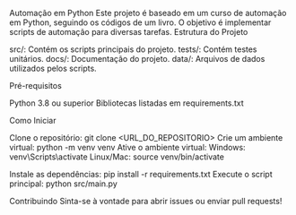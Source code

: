 Automação em Python
Este projeto é baseado em um curso de automação em Python, seguindo os códigos de um livro. O objetivo é implementar scripts de automação para diversas tarefas.
Estrutura do Projeto

src/: Contém os scripts principais do projeto.
tests/: Contém testes unitários.
docs/: Documentação do projeto.
data/: Arquivos de dados utilizados pelos scripts.

Pré-requisitos

Python 3.8 ou superior
Bibliotecas listadas em requirements.txt

Como Iniciar

Clone o repositório: git clone <URL_DO_REPOSITORIO>
Crie um ambiente virtual: python -m venv venv
Ative o ambiente virtual:
Windows: venv\Scripts\activate
Linux/Mac: source venv/bin/activate


Instale as dependências: pip install -r requirements.txt
Execute o script principal: python src/main.py

Contribuindo
Sinta-se à vontade para abrir issues ou enviar pull requests!
